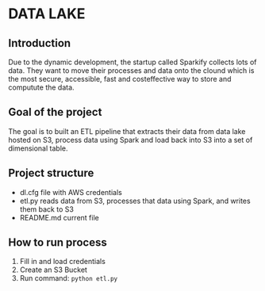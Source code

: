 # DATA LAKE

## Introduction

Due to the dynamic development, the startup called Sparkify collects lots of data. They want to move their processes and data onto the clound which is the most secure, accessible, fast and costeffective way to store and computute the data. 

## Goal of the project

The goal is to built an ETL pipeline that extracts their data from data lake hosted on S3, process data using Spark and load back into S3 into a set of dimensional table.

## Project structure
- dl.cfg file with AWS credentials
- etl.py reads data from S3, processes that data using Spark, and writes them back to S3
- README.md current file

## How to run process
1. Fill in and load credentials
2. Create an S3 Bucket 
3. Run command:
    `python etl.py`
    